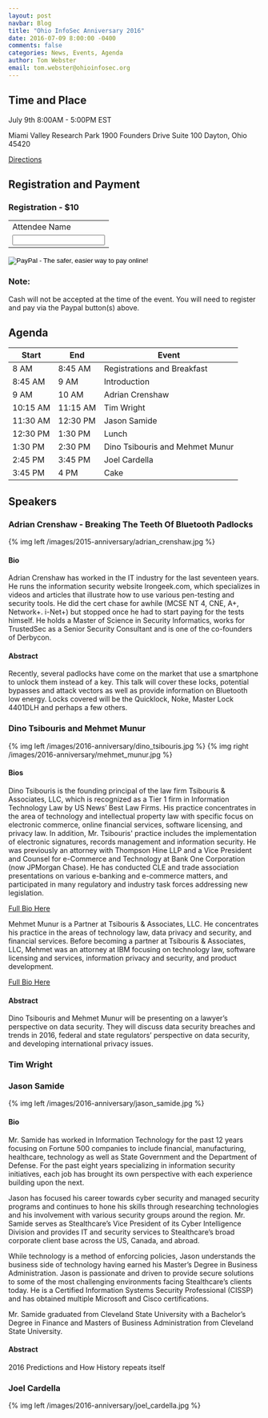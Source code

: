 ```yaml
---
layout: post
navbar: Blog
title: "Ohio InfoSec Anniversary 2016"
date: 2016-07-09 8:00:00 -0400
comments: false
categories: News, Events, Agenda
author: Tom Webster
email: tom.webster@ohioinfosec.org
---
```


## Time and Place

July 9th 8:00AM - 5:00PM EST

Miami Valley Research Park
1900 Founders Drive
Suite 100
Dayton, Ohio 45420

[Directions](/directions)

## Registration and Payment

### Registration - $10

<form action="https://www.paypal.com/cgi-bin/webscr" method="post" target="_top">
<input type="hidden" name="cmd" value="_s-xclick">
<input type="hidden" name="hosted_button_id" value="SQM6QYYVXHZ3G">
<table>
<tr><td><input type="hidden" name="on0" value="Attendee Name">Attendee Name</td></tr><tr><td><input type="text" name="os0" maxlength="200"></td></tr>
</table>
<input type="image" src="https://www.paypalobjects.com/en_US/i/btn/btn_buynowCC_LG.gif" border="0" name="submit" alt="PayPal - The safer, easier way to pay online!">
<img alt="" border="0" src="https://www.paypalobjects.com/en_US/i/scr/pixel.gif" width="1" height="1">
</form>

<div class="panel panel-warning">
  <div class="panel panel-heading"><h3 class="panel-title">Note:</h3></div>
  <div class="panel-body">Cash will not be accepted at the time of the event. You will need to register and pay via the Paypal button(s) above.</div>
</div>

<h2 id="agenda">Agenda</h2>

<table class="table table-striped table-bordered table-hover table-condensed">
  <thead>
    <tr>
      <th>Start</th>
      <th>End</th>
      <th>Event</th>
    </tr>
  </thead>
  <tbody>
    <tr>
      <td>8 AM</td>
      <td>8:45 AM</td>
      <td>Registrations and Breakfast</td>
    </tr>
    <tr>
      <td>8:45 AM</td>
      <td>9 AM</td>
      <td>Introduction</td>
    </tr>
    <tr>
      <td>9 AM</td>
      <td>10 AM</td>
      <td>Adrian Crenshaw</td>
    </tr>
    <tr>
      <td>10:15 AM</td>
      <td>11:15 AM</td>
      <td>Tim Wright</td>
    </tr>
    <tr>
      <td>11:30 AM</td>
      <td>12:30 PM</td>
      <td>Jason Samide</td>
    </tr>
    <tr>
      <td>12:30 PM</td>
      <td>1:30 PM</td>
      <td>Lunch</td>
    </tr>
    <tr>
      <td>1:30 PM</td>
      <td>2:30 PM</td>
      <td>Dino Tsibouris and Mehmet Munur</td>
    </tr>
    <tr>
      <td>2:45 PM</td>
      <td>3:45 PM</td>
      <td>Joel Cardella</td>
    </tr>
    <tr>
      <td>3:45 PM</td>
      <td>4 PM</td>
      <td>Cake</td>
    </tr>
  </tbody>
</table>

## Speakers

### Adrian Crenshaw - Breaking The Teeth Of Bluetooth Padlocks

{% img left /images/2015-anniversary/adrian_crenshaw.jpg %}

#### Bio

Adrian Crenshaw has worked in the IT industry for the last
seventeen years. He runs the information security website
Irongeek.com, which specializes in videos and articles that
illustrate how to use various pen-testing and security
tools. He did the cert chase for awhile (MCSE NT 4, CNE, A+,
Network+. i-Net+) but stopped once he had to start paying
for the tests himself. He holds a Master of Science in
Security Informatics, works for TrustedSec as a Senior
Security Consultant and is one of the co-founders of
Derbycon.

#### Abstract

Recently, several padlocks have come on the market that use
a smartphone to unlock them instead of a key. This talk will cover
these locks, potential bypasses and attack vectors as well as provide
information on Bluetooth low energy. Locks covered will be the
Quicklock, Noke, Master Lock 4401DLH and perhaps a few others.

### Dino Tsibouris and Mehmet Munur

<div class="row">
<div class="col-md-12">
{% img left /images/2016-anniversary/dino_tsibouris.jpg %}
{% img right /images/2016-anniversary/mehmet_munur.jpg %}
</div>
</div>

#### Bios

Dino Tsibouris is the founding principal of the law firm Tsibouris & Associates,
LLC, which is recognized as a Tier 1 firm in Information Technology Law by US
News’ Best Law Firms. His practice concentrates in the area of technology and
intellectual property law with specific focus on electronic commerce, online
financial services, software licensing, and privacy law. In addition, Mr.
Tsibouris' practice includes the implementation of electronic signatures,
records management and information security. He was previously an attorney with
Thompson Hine LLP and a Vice President and Counsel for e-Commerce and Technology
at Bank One Corporation (now JPMorgan Chase). He has conducted CLE and trade
association presentations on various e-banking and e-commerce matters, and
participated in many regulatory and industry task forces addressing new
legislation.

[Full Bio Here](http://www.tsibouris.com/attorneys_tsibouris_full.html)

Mehmet Munur is a Partner at Tsibouris & Associates, LLC. He concentrates his
practice in the areas of technology law, data privacy and security, and
financial services. Before becoming a partner at Tsibouris & Associates, LLC,
Mehmet was an attorney at IBM focusing on technology law, software licensing and
services, information privacy and security, and product development.

[Full Bio Here](http://www.tsibouris.com/attorneys_munur_full.html)

#### Abstract

Dino Tsibouris and Mehmet Munur will be presenting on a lawyer’s perspective on
data security. They will discuss data security breaches and trends in 2016,
federal and state regulators’ perspective on data security, and developing
international privacy issues.

### Tim Wright

### Jason Samide

{% img left /images/2016-anniversary/jason_samide.jpg %}

#### Bio

Mr. Samide has worked in Information Technology for the past 12 years focusing
on Fortune 500 companies to include financial, manufacturing, healthcare,
technology as well as State Government and the Department of Defense. For the
past eight years specializing in information security initiatives, each job has
brought its own perspective with each experience building upon the next.

Jason has focused his career towards cyber security and managed security
programs and continues to hone his skills through researching technologies and
his involvement with various security groups around the region. Mr. Samide
serves as Stealthcare’s Vice President of its Cyber Intelligence Division and
provides IT and security services to Stealthcare’s broad corporate client base
across the US, Canada, and abroad.

While technology is a method of enforcing policies, Jason understands the
business side of technology having earned his Master’s Degree in Business
Administration. Jason is passionate and driven to provide secure solutions to
some of the most challenging environments facing Stealthcare’s clients today. He
is a Certified Information Systems Security Professional (CISSP) and has
obtained multiple Microsoft and Cisco certifications.

Mr. Samide graduated from Cleveland State University with a Bachelor’s Degree in
Finance and Masters of Business Administration from Cleveland State University.

#### Abstract

2016 Predictions and How History repeats itself

### Joel Cardella

{% img left /images/2016-anniversary/joel_cardella.jpg %}

